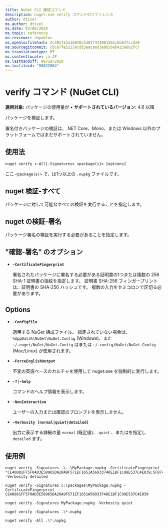```yaml
---
title: NuGet CLI 確認コマンド
description: nuget.exe verify コマンドのリファレンス
author: dtivel
ms.author: dtivel
ms.date: 03/06/2018
ms.topic: reference
ms.reviewer: rmpablos
ms.openlocfilehash: 2c501753a16820c5d027441001561c6b637ccda9
ms.sourcegitcommit: cbc87fe51330cdd3eacaad3e8656eb4258882fc7
ms.translationtype: MT
ms.contentlocale: ja-JP
ms.lasthandoff: 08/19/2020
ms.locfileid: "88622604"
---
```

# <a name="verify-command-nuget-cli"></a>verify コマンド (NuGet CLI)

**適用対象:** パッケージの使用量が &bullet; **サポートされているバージョン:** 4.6 以降

パッケージを検証します。

署名付きパッケージの検証は、.NET Core、Mono、または Windows 以外のプラットフォームではまだサポートされていません。

## <a name="usage"></a>使用法

```cli
nuget verify <-All|-Signatures> <package(s)> [options]
```

ここ `<package(s)>` で、は1つ以上の `.nupkg` ファイルです。

## <a name="nuget-verify--all"></a>nuget 検証-すべて

パッケージに対して可能なすべての検証を実行することを指定します。

## <a name="nuget-verify--signatures"></a>nuget の検証-署名

パッケージ署名の検証を実行する必要があることを指定します。

## <a name="options-for-verify--signatures"></a>"確認-署名" のオプション

- **`-CertificateFingerprint`**

  署名されたパッケージに署名する必要がある証明書の1つまたは複数の 256 SHA-1 証明書の指紋を指定します。 証明書 SHA-256 フィンガープリントは、証明書の SHA-256 ハッシュです。 複数の入力をセミコロンで区切る必要があります。

## <a name="options"></a>Options

- **`-ConfigFile`**

  適用する NuGet 構成ファイル。 指定されていない場合は、 `%AppData%\NuGet\NuGet.Config` (Windows)、また `~/.nuget/NuGet/NuGet.Config` はまたは `~/.config/NuGet/NuGet.Config` (Mac/Linux) が使用されます。

- **`-ForceEnglishOutput`**

  不変の英語ベースのカルチャを使用して nuget.exe を強制的に実行します。

- **`-?|-help`**

  コマンドのヘルプ情報を表示します。

- **`-NonInteractive`**

  ユーザーの入力または確認のプロンプトを表示しません。

- **`-Verbosity [normal|quiet|detailed]`**

  出力に表示する詳細の量 `normal` (既定値)、 `quiet` 、またはを指定し `detailed` ます。

## <a name="examples"></a>使用例

```cli
nuget verify -Signatures .\..\MyPackage.nupkg -CertificateFingerprint "CE40881FF5F0AD3E58965DA20A9F571EF1651A56933748E1BF1C99E537C4E039;5F874AAF47BCB268A19357364E7FBB09D6BF9E8A93E1229909AC5CAC865802E2" -Verbosity detailed

nuget verify -Signatures c:\packages\MyPackage.nupkg -CertificateFingerprint CE40881FF5F0AD3E58965DA20A9F571EF1651A56933748E1BF1C99E537C4E039

nuget verify -Signatures MyPackage.nupkg -Verbosity quiet

nuget verify -Signatures .\*.nupkg

nuget verify -All .\*.nupkg

```